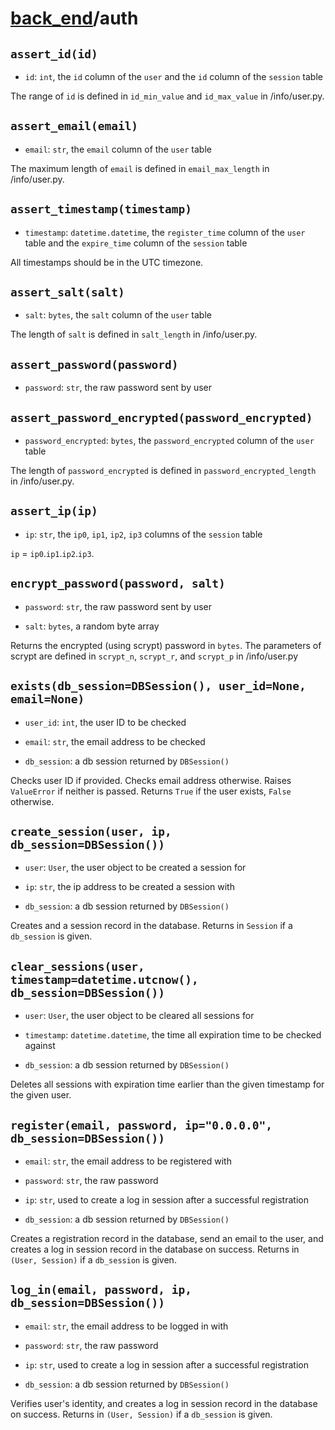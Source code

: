 # [back_end](./back_end.md)/auth

## `assert_id(id)`

- `id`: `int`, the `id` column of the `user` and the `id` column of the `session` table

The range of `id` is defined in `id_min_value` and `id_max_value` in /info/user.py.

## `assert_email(email)`

- `email`: `str`, the `email` column of the `user` table

The maximum length of `email` is defined in `email_max_length` in /info/user.py.

## `assert_timestamp(timestamp)`

- `timestamp`: `datetime.datetime`, the `register_time` column of the `user` table and the `expire_time` column of the `session` table

All timestamps should be in the UTC timezone.

## `assert_salt(salt)`

- `salt`: `bytes`, the `salt` column of the `user` table

The length of `salt` is defined in `salt_length` in /info/user.py.

## `assert_password(password)`

- `password`: `str`, the raw password sent by user

## `assert_password_encrypted(password_encrypted)`

- `password_encrypted`: `bytes`, the `password_encrypted` column of the `user` table

The length of `password_encrypted` is defined in `password_encrypted_length` in /info/user.py.

## `assert_ip(ip)`

- `ip`: `str`, the `ip0`, `ip1`, `ip2`, `ip3` columns of the `session` table

`ip` = `ip0`.`ip1`.`ip2`.`ip3`.

## `encrypt_password(password, salt)`

- `password`: `str`, the raw password sent by user

- `salt`: `bytes`, a random byte array

Returns the encrypted (using scrypt) password in `bytes`. The parameters of scrypt are defined in `scrypt_n`, `scrypt_r`, and `scrypt_p` in /info/user.py

## `exists(db_session=DBSession(), user_id=None, email=None)`

- `user_id`: `int`, the user ID to be checked

- `email`: `str`, the email address to be checked

- `db_session`: a db session returned by `DBSession()`

Checks user ID if provided. Checks email address otherwise. Raises `ValueError` if neither is passed. Returns `True` if the user exists, `False` otherwise.

## `create_session(user, ip, db_session=DBSession())`

- `user`: `User`, the user object to be created a session for

- `ip`: `str`, the ip address to be created a session with

- `db_session`: a db session returned by `DBSession()`

Creates and a session record in the database. Returns in `Session` if a `db_session` is given.

## `clear_sessions(user, timestamp=datetime.utcnow(), db_session=DBSession())`

- `user`: `User`, the user object to be cleared all sessions for

- `timestamp`: `datetime.datetime`, the time all expiration time to be checked against

- `db_session`: a db session returned by `DBSession()`

Deletes all sessions with expiration time earlier than the given timestamp for the given user.

## `register(email, password, ip="0.0.0.0", db_session=DBSession())`

- `email`: `str`, the email address to be registered with

- `password`: `str`, the raw password

- `ip`: `str`, used to create a log in session after a successful registration

- `db_session`: a db session returned by `DBSession()`

Creates a registration record in the database, send an email to the user, and creates a log in session record in the database on success. Returns in `(User, Session)` if a `db_session` is given.

## `log_in(email, password, ip, db_session=DBSession())`

- `email`: `str`, the email address to be logged in with

- `password`: `str`, the raw password

- `ip`: `str`, used to create a log in session after a successful registration

- `db_session`: a db session returned by `DBSession()`

Verifies user's identity, and creates a log in session record in the database on success. Returns in `(User, Session)` if a `db_session` is given.
